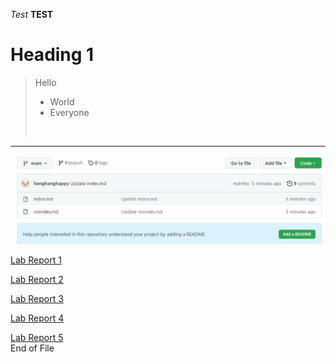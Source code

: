 *Test*
**TEST**
# Heading 1
> Hello
> - World
> - Everyone
> <br>
---
![Image](Photo/screenshot.PNG)

[Lab Report 1](https://hanghanghappy.github.io/cse15l-lab-reports/lab-report-1-week-2.html)

[Lab Report 2](https://hanghanghappy.github.io/cse15l-lab-reports/lab-report-2-week-4.html)<br>

[Lab Report 3](https://hanghanghappy.github.io/cse15l-lab-reports/lab-report-3-week-6.html)<br>

[Lab Report 4](https://hanghanghappy.github.io/cse15l-lab-reports/lab-report-4-week-8.html)<br>

[Lab Report 5](https://hanghanghappy.github.io/cse15l-lab-reports/lab-report-5-week-10.html)<br>
End of File
